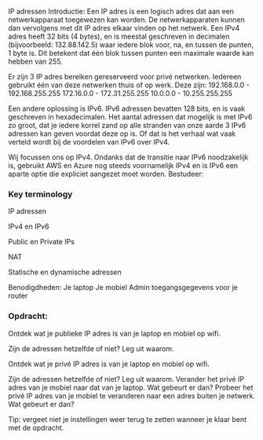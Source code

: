 
IP adressen
Introductie:
Een IP adres is een logisch adres dat aan een netwerkapparaat toegewezen kan worden. De netwerkapparaten kunnen dan vervolgens met dit IP adres elkaar vinden op het netwerk.
Een IPv4 adres heeft 32 bits (4 bytes), en is meestal geschreven in decimalen (bijvoorbeeld: 132.88.142.5) waar iedere blok voor, na, en tussen de punten, 1 byte is. Dit betekent dat één blok tussen punten een maximale waarde kan hebben van 255. 


Er zijn 3 IP adres bereiken gereserveerd voor privé netwerken. Iedereen gebruikt één van deze netwerken thuis of op werk. Deze zijn:
192.168.0.0 - 192.168.255.255
172.16.0.0 - 172.31.255.255
10.0.0.0 - 10.255.255.255

Een andere oplossing is IPv6. IPv6 adressen bevatten 128 bits, en is vaak geschreven in hexadecimalen. Het aantal adressen dat mogelijk is met IPv6 zo groot, dat je iedere korrel zand op alle stranden van onze aarde 3 IPv6 adressen kan geven voordat deze op is. Of dat is het verhaal wat vaak verteld wordt bij de voordelen van IPv6 over IPv4.

Wij focussen ons op IPv4. Ondanks dat de transitie naar IPv6 noodzakelijk is, gebruikt AWS en Azure nog steeds voornamelijk IPv4 en is IPv6 een aparte optie die expliciet aangezet moet worden.
Bestudeer:

### Key terminology

IP adressen

IPv4 en IPv6

Public en Private IPs


NAT

Statische en dynamische adressen


Benodigdheden:
Je laptop
Je mobiel
Admin toegangsgegevens voor je router
### Opdracht:


Ontdek wat je publieke IP adres is van je laptop en mobiel op wifi.

Zijn de adressen hetzelfde of niet? Leg uit waarom.

Ontdek wat je privé IP adres is van je laptop en mobiel op wifi.

Zijn de adressen hetzelfde of niet? Leg uit waarom.
Verander het privé IP adres van je mobiel naar dat van je laptop. Wat gebeurt er dan?
Probeer het privé IP adres van je mobiel te veranderen naar een adres buiten je netwerk. Wat gebeurt er dan?

Tip: vergeet niet je instellingen weer terug te zetten wanneer je klaar bent met de opdracht.
